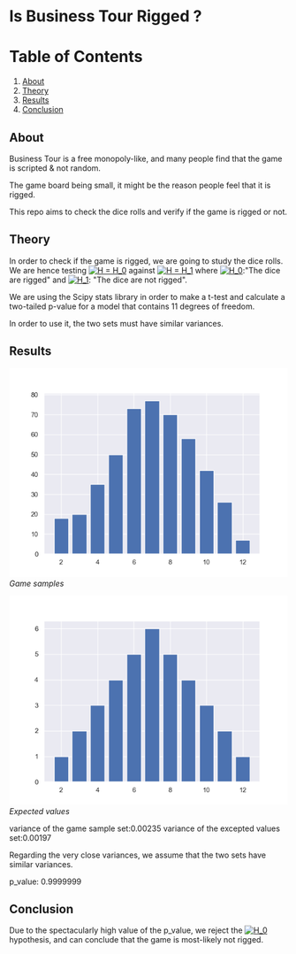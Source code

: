 # Is Business Tour Rigged ?

# Table of Contents
1. [About](#About)
2. [Theory](#Theory)
3. [Results](#Results)
4. [Conclusion](Conclusion)

## About

Business Tour is a free monopoly-like, and many people find that the game is scripted & not random.

The game board being small, it might be the reason people feel that it is rigged.

This repo aims to check the dice rolls and verify if the game is rigged or not.

## Theory

In order to check if the game is rigged, we are going to study the dice rolls. We are hence testing <a href="https://www.codecogs.com/eqnedit.php?latex=H&space;=&space;H_0" target="_blank"><img src="https://latex.codecogs.com/gif.latex?H&space;=&space;H_0" title="H = H_0" /></a> against <a href="https://www.codecogs.com/eqnedit.php?latex=H&space;=&space;H_1" target="_blank"><img src="https://latex.codecogs.com/gif.latex?H&space;=&space;H_1" title="H = H_1" /></a> where <a href="https://www.codecogs.com/eqnedit.php?latex=H_0" target="_blank"><img src="https://latex.codecogs.com/gif.latex?H_0" title="H_0" /></a>:"The dice are rigged" and <a href="https://www.codecogs.com/eqnedit.php?latex=H_1" target="_blank"><img src="https://latex.codecogs.com/gif.latex?H_1" title="H_1" /></a>: "The dice are not rigged".

We are using the Scipy stats library in order to make a t-test and calculate a two-tailed p-value for a model that contains 11 degrees of freedom.

In order to use it, the two sets must have similar variances.
## Results


![GitHub Logo](/businessTour/img/gathered_data.png)
*Game samples*

![GitHub Logo](/businessTour/img/real_values.png)
*Expected values*

variance of the game sample set:0.00235
variance of the excepted values set:0.00197  

Regarding the very close variances, we assume that the two sets have similar variances.

p_value:
0.9999999

## Conclusion
Due to the spectacularly high value of the p_value, we reject the <a href="https://www.codecogs.com/eqnedit.php?latex=H_0" target="_blank"><img src="https://latex.codecogs.com/gif.latex?H_0" title="H_0" /></a> hypothesis, and can conclude that the game is most-likely not rigged.
 

